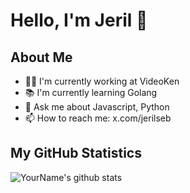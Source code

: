 # Hello, I'm Jeril 👋

## About Me
- 👨‍💻 I'm currently working at VideoKen
- 📚 I'm currently learning Golang
- 💬 Ask me about Javascript, Python
- 📫 How to reach me: x.com/jerilseb

## My GitHub Statistics

![YourName's github stats](https://github-readme-stats.vercel.app/api?username=jerilseb&show_icons=true)
